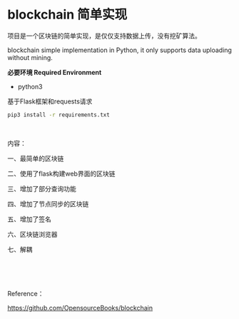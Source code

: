 # blockchain 简单实现

项目是一个区块链的简单实现，是仅仅支持数据上传，没有挖矿算法。

blockchain simple implementation in Python, it only supports data uploading without mining.




**必要环境 Required Environment**

- python3

基于Flask框架和requests请求

```cmd
pip3 install -r requirements.txt
```

<br>


内容：

一、最简单的区块链

二、使用了flask构建web界面的区块链

三、增加了部分查询功能

四、增加了节点同步的区块链

五、增加了签名

六、区块链浏览器

七、解耦


<br><br><br>

Reference：

https://github.com/OpensourceBooks/blockchain
